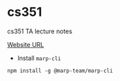 # cs351
cs351 TA lecture notes

[Website URL](https://cs351-lecture-notes.herokuapp.com/)

- Install `marp-cli`

```
npm install -g @marp-team/marp-cli
```

